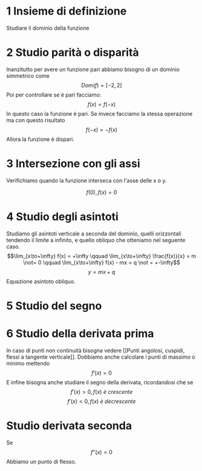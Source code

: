 
# 1 Insieme di definizione
Studiare il dominio della funzione

# 2 Studio parità o disparità

Inanzitutto per avere un funzione pari abbiamo bisogno di un dominio simmetrico come 
$$Dom(f) = [-2,2]$$
Poi per controllare se è pari facciamo:
$$f(x) = f(-x)$$
In questo caso la funzione è pari.
Se invece facciamo la stessa operazione ma con questo risultato
$$f(-x)=-f(x)$$
Allora la funzione è dispari.

# 3 Intersezione con gli assi

Verifichiamo quando la funzione interseca con l'asse delle x o y.

$$f(0), f(x)=0$$
# 4 Studio degli asintoti

Studiamo gli asintoti verticale a seconda del dominio, quelli orizzontali tendendo il limite a infinito, e quello obliquo che otteniamo nel seguente caso.
$$\lim_{x\to+\infty} f(x) = +\infty \qquad \lim_{x\to+\infty} \frac{f(x)}{x} = m \not= 0 \qquad \lim_{x\to+\infty} f(x) - mx = q \not = +-\infty$$
$$y = mx + q$$
Equazione asintoto obliquo.


# 5 Studio del segno



# 6 Studio della derivata prima

In caso di punti non continuità bisogna vedere [[Punti angolosi, cuspidi, flessi a tangente verticale]].
Dobbiamo anche calcolare i punti di massimo o minimo mettendo $$f'(x) = 0$$
E infine bisogna anche studiare il segno della derivata, ricordandosi che se $$f'(x) > 0, f(x) \ è \ crescente$$
$$f'(x)<0, f(x) \ è \ decrescente$$

# Studio derivata seconda

Se $$f''(x) = 0$$
Abbiamo un punto di flesso.